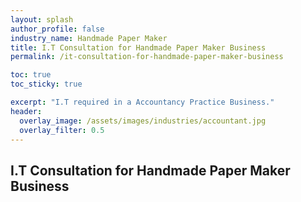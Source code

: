 ```yaml
---
layout: splash 
author_profile: false 
industry_name: Handmade Paper Maker
title: I.T Consultation for Handmade Paper Maker Business
permalink: /it-consultation-for-handmade-paper-maker-business

toc: true
toc_sticky: true

excerpt: "I.T required in a Accountancy Practice Business."
header:
  overlay_image: /assets/images/industries/accountant.jpg
  overlay_filter: 0.5 
---
```


## I.T Consultation for Handmade Paper Maker Business
